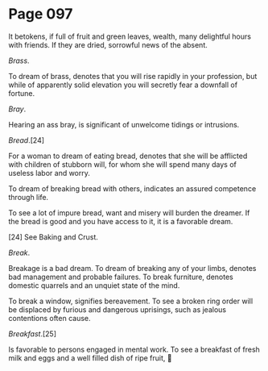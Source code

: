# Page 097
It betokens, if full of fruit and green leaves, wealth, many delightful
hours with friends. If they are dried, sorrowful news of the absent.


_Brass_.


To dream of brass, denotes that you will rise rapidly in your profession,
but while of apparently solid elevation you will secretly fear
a downfall of fortune.


_Bray_.


Hearing an ass bray, is significant of unwelcome tidings or intrusions.


_Bread_.[24]


For a woman to dream of eating bread, denotes that she will be afflicted
with children of stubborn will, for whom she will spend many days of useless
labor and worry.


To dream of breaking bread with others, indicates an assured
competence through life.


To see a lot of impure bread, want and misery will burden the dreamer.
If the bread is good and you have access to it, it is a favorable dream.



[24] See Baking and Crust.


_Break_.


Breakage is a bad dream. To dream of breaking any of your limbs,
denotes bad management and probable failures. To break furniture,
denotes domestic quarrels and an unquiet state of the mind.


To break a window, signifies bereavement. To see a broken ring
order will be displaced by furious and dangerous uprisings,
such as jealous contentions often cause.


_Breakfast_.[25]


Is favorable to persons engaged in mental work. To see a breakfast
of fresh milk and eggs and a well filled dish of ripe fruit,
